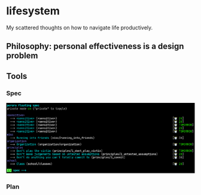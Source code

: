 # lifesystem
My scattered thoughts on how to navigate life productively.

## Philosophy: personal effectiveness is a design problem

## Tools

### Spec

![](screenshots/perora-spec.png)

### Plan

